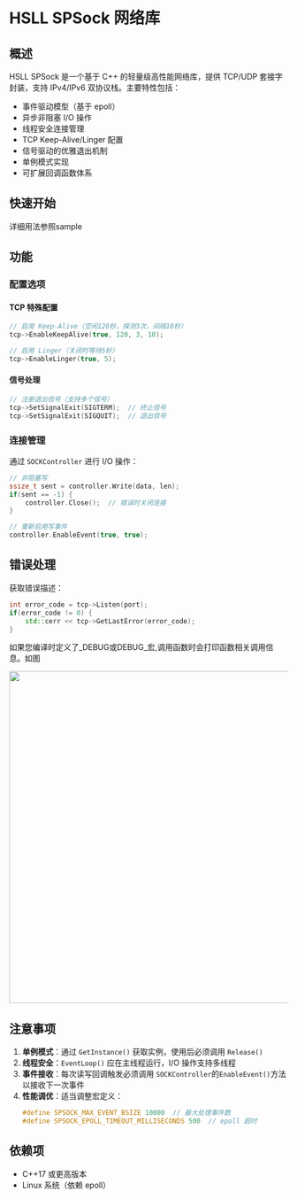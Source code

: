 # HSLL SPSock 网络库

## 概述

HSLL SPSock 是一个基于 C++ 的轻量级高性能网络库，提供 TCP/UDP 套接字封装，支持 IPv4/IPv6 双协议栈。主要特性包括：

- 事件驱动模型（基于 epoll）
- 异步非阻塞 I/O 操作
- 线程安全连接管理
- TCP Keep-Alive/Linger 配置
- 信号驱动的优雅退出机制
- 单例模式实现
- 可扩展回调函数体系

## 快速开始

详细用法参照sample

## 功能

### 配置选项

#### TCP 特殊配置
```cpp
// 启用 Keep-Alive（空闲120秒，探测3次，间隔10秒）
tcp->EnableKeepAlive(true, 120, 3, 10);

// 启用 Linger（关闭时等待5秒）
tcp->EnableLinger(true, 5);
```

#### 信号处理
```cpp
// 注册退出信号（支持多个信号）
tcp->SetSignalExit(SIGTERM);  // 终止信号
tcp->SetSignalExit(SIGQUIT);  // 退出信号
```

### 连接管理

通过 `SOCKController` 进行 I/O 操作：
```cpp
// 非阻塞写
ssize_t sent = controller.Write(data, len);
if(sent == -1) {
    controller.Close();  // 错误时关闭连接
}

// 重新启用写事件
controller.EnableEvent(true, true);
```

## 错误处理

获取错误描述：
```cpp
int error_code = tcp->Listen(port);
if(error_code != 0) {
    std::cerr << tcp->GetLastError(error_code);
}
```
如果您编译时定义了_DEBUG或DEBUG_宏,调用函数时会打印函数相关调用信息。如图

<img src="https://github.com/user-attachments/assets/fd1c3ec0-e780-4b67-8339-1c502629901f" width="600px">


## 注意事项

1. **单例模式**：通过 `GetInstance()` 获取实例，使用后必须调用 `Release()`
2. **线程安全**：`EventLoop()` 应在主线程运行，I/O 操作支持多线程
3. **事件接收**：每次读写回调触发必须调用 `SOCKController`的`EnableEvent()`方法以接收下一次事件
4. **性能调优**：适当调整宏定义：
   ```cpp
   #define SPSOCK_MAX_EVENT_BSIZE 10000  // 最大处理事件数
   #define SPSOCK_EPOLL_TIMEOUT_MILLISECONDS 500  // epoll 超时
   ```

## 依赖项

- C++17 或更高版本
- Linux 系统（依赖 epoll）
